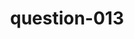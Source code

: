 ---
layout: question
title: question-013
number: 013
question: Name a specific piece of furniture that might be handmade.
answer1: Table | 41
answer2: Chair | 31
answer3: Shelf/bookshelf | 12
answer4: Dresser | 5
answer5: Bed | 2
answer6: Cabinet | 2
answer7: Bench | 2
answer8:
answer9:
answer10:
---